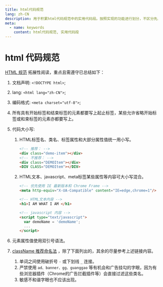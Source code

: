```yaml
---
title: html代码规范
lang: zh-CN
description: 用于积累html代码规范中的实用代码段。按照实现的功能进行划分，不区分先后。
meta:
  - name: keywords
    content: html代码规范, 实用代码段
---
```


# html 代码规范 #

[HTML 规范](https://guide.aotu.io/docs/html/code.html) 拓展性阅读，重点且需遵守已总结如下：

1. 文档声明: `<!DOCTYPE html>`;
2. lang: `<html lang="zh-CN">`;
3. 编码格式: `<meta charset="utf-8">`;
4. 所有具有开始标签和结束标签的元素都要写上起止标签，某些允许省略开始标签或和束标签的元素亦都要写上。
5. 代码大小写:
    1. HTML标签名、类名、标签属性和大部分属性值统一用小写。

        ```html
        <!-- 推荐： -->
        <div class="demo-item"></div>
        <!-- 不推荐： -->
        <div class="DEMOItem"></div>
        <DIV CLASS="DEMOItem"></DIV>
        ```

    2. HTML文本、javascript、meta标签某些属性等内容可大小写混合。

        ```html
        <!-- 优先使用 IE 最新版本和 Chrome Frame -->
        <meta http-equiv="X-UA-Compatible" content="IE=edge,chrome=1"/>

        <!-- HTML文本内容 -->
        <h1>I AM WHAT I AM </h1>

        <!-- javascript 内容 -->
        <script type="text/javascript">
          var demoName = 'demoName';
          ...
        </script>
        ```

6. 元素属性值使用双引号语法。
7. [className 推荐命名法](https://guide.aotu.io/docs/name/classname.html) ，除了下面列出的，其余的尽量参考上述链接内容。
    1. 单词之间使用破折号 `-` 或下划线 `_` 连接。
    2. 严禁使用 `ad、banner、gg、guanggao` 等有机会和广告挂勾的字眼，因为有些浏览器插件（Chrome的广告拦截插件等）会直接过滤这些类名。
    3. 敏感不和谐字眼也不应该出现。